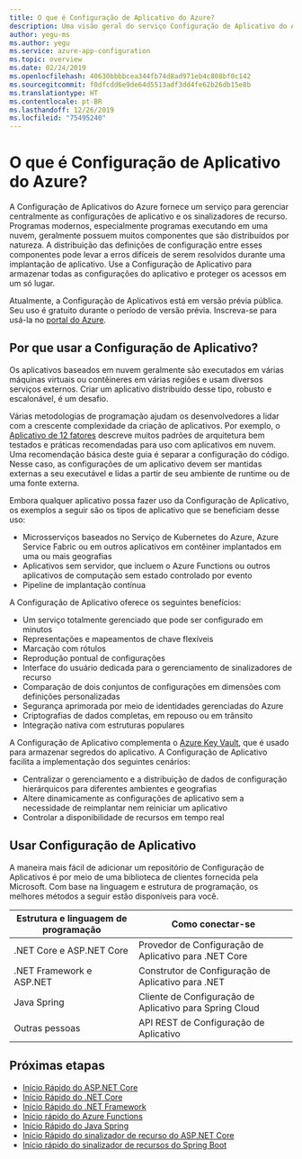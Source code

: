 ```yaml
---
title: O que é Configuração de Aplicativo do Azure?
description: Uma visão geral do serviço Configuração de Aplicativo do Azure.
author: yegu-ms
ms.author: yegu
ms.service: azure-app-configuration
ms.topic: overview
ms.date: 02/24/2019
ms.openlocfilehash: 40630bbbbcea344fb74d8ad971eb4c808bf0c142
ms.sourcegitcommit: f0dfcdd6e9de64d5513adf3dd4fe62b26db15e8b
ms.translationtype: HT
ms.contentlocale: pt-BR
ms.lasthandoff: 12/26/2019
ms.locfileid: "75495240"
---
```

# <a name="what-is-azure-app-configuration"></a>O que é Configuração de Aplicativo do Azure?

A Configuração de Aplicativos do Azure fornece um serviço para gerenciar centralmente as configurações de aplicativo e os sinalizadores de recurso. Programas modernos, especialmente programas executando em uma nuvem, geralmente possuem muitos componentes que são distribuídos por natureza. A distribuição das definições de configuração entre esses componentes pode levar a erros difíceis de serem resolvidos durante uma implantação de aplicativo. Use a Configuração de Aplicativo para armazenar todas as configurações do aplicativo e proteger os acessos em um só lugar.

Atualmente, a Configuração de Aplicativos está em versão prévia pública. Seu uso é gratuito durante o período de versão prévia. Inscreva-se para usá-la no [portal do Azure](https://portal.azure.com).

## <a name="why-use-app-configuration"></a>Por que usar a Configuração de Aplicativo?

Os aplicativos baseados em nuvem geralmente são executados em várias máquinas virtuais ou contêineres em várias regiões e usam diversos serviços externos. Criar um aplicativo distribuído desse tipo, robusto e escalonável, é um desafio.

Várias metodologias de programação ajudam os desenvolvedores a lidar com a crescente complexidade da criação de aplicativos. Por exemplo, o [Aplicativo de 12 fatores](https://12factor.net/) descreve muitos padrões de arquitetura bem testados e práticas recomendadas para uso com aplicativos em nuvem. Uma recomendação básica deste guia é separar a configuração do código. Nesse caso, as configurações de um aplicativo devem ser mantidas externas a seu executável e lidas a partir de seu ambiente de runtime ou de uma fonte externa.

Embora qualquer aplicativo possa fazer uso da Configuração de Aplicativo, os exemplos a seguir são os tipos de aplicativo que se beneficiam desse uso:

* Microsserviços baseados no Serviço de Kubernetes do Azure, Azure Service Fabric ou em outros aplicativos em contêiner implantados em uma ou mais geografias
* Aplicativos sem servidor, que incluem o Azure Functions ou outros aplicativos de computação sem estado controlado por evento
* Pipeline de implantação contínua

A Configuração de Aplicativo oferece os seguintes benefícios:

* Um serviço totalmente gerenciado que pode ser configurado em minutos
* Representações e mapeamentos de chave flexíveis
* Marcação com rótulos
* Reprodução pontual de configurações
* Interface do usuário dedicada para o gerenciamento de sinalizadores de recurso
* Comparação de dois conjuntos de configurações em dimensões com definições personalizadas
* Segurança aprimorada por meio de identidades gerenciadas do Azure
* Criptografias de dados completas, em repouso ou em trânsito
* Integração nativa com estruturas populares

A Configuração de Aplicativo complementa o [Azure Key Vault](https://azure.microsoft.com/services/key-vault/), que é usado para armazenar segredos do aplicativo. A Configuração de Aplicativo facilita a implementação dos seguintes cenários:

* Centralizar o gerenciamento e a distribuição de dados de configuração hierárquicos para diferentes ambientes e geografias
* Altere dinamicamente as configurações de aplicativo sem a necessidade de reimplantar nem reiniciar um aplicativo
* Controlar a disponibilidade de recursos em tempo real

## <a name="use-app-configuration"></a>Usar Configuração de Aplicativo

A maneira mais fácil de adicionar um repositório de Configuração de Aplicativos é por meio de uma biblioteca de clientes fornecida pela Microsoft. Com base na linguagem e estrutura de programação, os melhores métodos a seguir estão disponíveis para você.

| Estrutura e linguagem de programação | Como conectar-se |
|---|---|
| .NET Core e ASP.NET Core | Provedor de Configuração de Aplicativo para .NET Core |
| .NET Framework e ASP.NET | Construtor de Configuração de Aplicativo para .NET |
| Java Spring | Cliente de Configuração de Aplicativo para Spring Cloud |
| Outras pessoas | API REST de Configuração de Aplicativo |

## <a name="next-steps"></a>Próximas etapas

* [Início Rápido do ASP.NET Core](./quickstart-aspnet-core-app.md)
* [Início Rápido do .NET Core](./quickstart-dotnet-core-app.md)
* [Início Rápido do .NET Framework](./quickstart-dotnet-app.md)
* [Início rápido do Azure Functions](./quickstart-azure-functions-csharp.md)
* [Início Rápido do Java Spring](./quickstart-java-spring-app.md)
* [Início Rápido do sinalizador de recurso do ASP.NET Core](./quickstart-feature-flag-aspnet-core.md)
* [Início rápido do sinalizador de recursos do Spring Boot](./quickstart-feature-flag-spring-boot.md)
